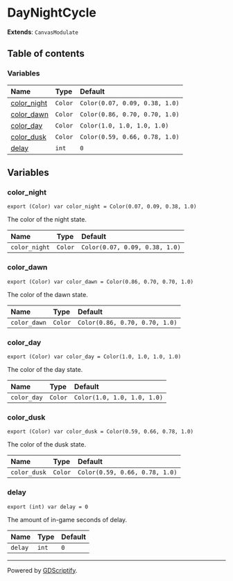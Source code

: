 # DayNightCycle

**Extends**: `CanvasModulate`

## Table of contents

### Variables

|Name|Type|Default|
|:-|:-|:-|
|[color_night](#color_night)|`Color`|`Color(0.07, 0.09, 0.38, 1.0)`|
|[color_dawn](#color_dawn)|`Color`|`Color(0.86, 0.70, 0.70, 1.0)`|
|[color_day](#color_day)|`Color`|`Color(1.0, 1.0, 1.0, 1.0)`|
|[color_dusk](#color_dusk)|`Color`|`Color(0.59, 0.66, 0.78, 1.0)`|
|[delay](#delay)|`int`|`0`|

## Variables

### color_night

```gdscript
export (Color) var color_night = Color(0.07, 0.09, 0.38, 1.0)
```

The color of the night state.

|Name|Type|Default|
|:-|:-|:-|
|`color_night`|`Color`|`Color(0.07, 0.09, 0.38, 1.0)`|

### color_dawn

```gdscript
export (Color) var color_dawn = Color(0.86, 0.70, 0.70, 1.0)
```

The color of the dawn state.

|Name|Type|Default|
|:-|:-|:-|
|`color_dawn`|`Color`|`Color(0.86, 0.70, 0.70, 1.0)`|

### color_day

```gdscript
export (Color) var color_day = Color(1.0, 1.0, 1.0, 1.0)
```

The color of the day state.

|Name|Type|Default|
|:-|:-|:-|
|`color_day`|`Color`|`Color(1.0, 1.0, 1.0, 1.0)`|

### color_dusk

```gdscript
export (Color) var color_dusk = Color(0.59, 0.66, 0.78, 1.0)
```

The color of the dusk state.

|Name|Type|Default|
|:-|:-|:-|
|`color_dusk`|`Color`|`Color(0.59, 0.66, 0.78, 1.0)`|

### delay

```gdscript
export (int) var delay = 0
```

The amount of in-game seconds of delay.

|Name|Type|Default|
|:-|:-|:-|
|`delay`|`int`|`0`|

---

Powered by [GDScriptify](https://github.com/hiulit/gdscriptify).
